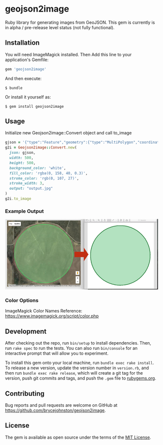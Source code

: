 # geojson2image

Ruby library for generating images from GeoJSON.
This gem is currently is in alpha / pre-release level status (not fully functional).

## Installation

You will need ImageMagick installed. Then Add this line to your application's Gemfile:

```ruby
gem 'geojson2image'
```

And then execute:

    $ bundle

Or install it yourself as:

    $ gem install geojson2image

## Usage

Initialize new Geojson2image::Convert object and call to_image
```ruby
gjson = '{"type":"Feature","geometry":{"type":"MultiPolygon","coordinates":[......'
g2i = Geojson2image::Convert.new(
  json: gjson,
  width: 500,
  height: 500,
  background_color: 'white',
  fill_color: 'rgba(0, 158, 40, 0.3)',
  stroke_color: 'rgb(0, 107, 27)',
  stroke_width: 3,
  output: "output.jpg"
)
g2i.to_image
```

### Example Output
![Example Output](example/example_output.jpg?raw=true "Example Output")

### Color Options

ImageMagick Color Names Reference: https://www.imagemagick.org/script/color.php

## Development

After checking out the repo, run `bin/setup` to install dependencies. Then, run `rake spec` to run the tests. You can also run `bin/console` for an interactive prompt that will allow you to experiment.

To install this gem onto your local machine, run `bundle exec rake install`. To release a new version, update the version number in `version.rb`, and then run `bundle exec rake release`, which will create a git tag for the version, push git commits and tags, and push the `.gem` file to [rubygems.org](https://rubygems.org).

## Contributing

Bug reports and pull requests are welcome on GitHub at https://github.com/brycejohnston/geojson2image.


## License

The gem is available as open source under the terms of the [MIT License](http://opensource.org/licenses/MIT).
